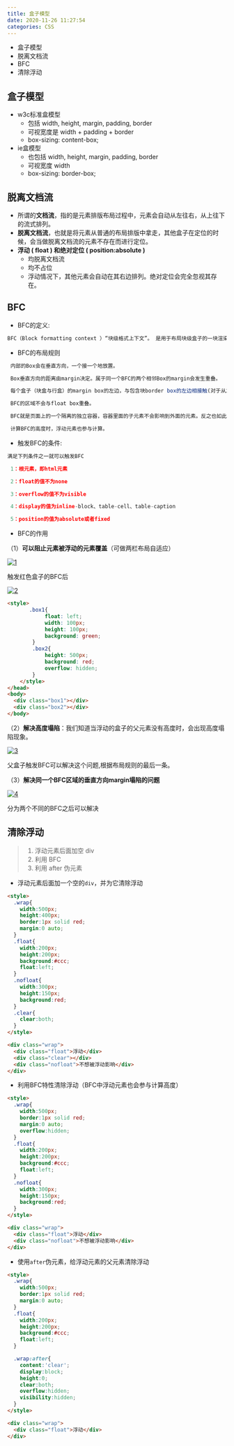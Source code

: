 ```yaml
---
title: 盒子模型
date: 2020-11-26 11:27:54
categories: CSS
---
```


* 盒子模型
* 脱离文档流
* BFC
* 清除浮动

## 盒子模型

* w3c标准盒模型
  * 包括 width, height, margin, padding, border
  * 可视宽度是 width + padding + border
  * box-sizing: content-box;
* ie盒模型
  * 也包括 width, height, margin, padding, border
  * 可视宽度 width
  * box-sizing: border-box;

## 脱离文档流

* 所谓的**文档流**，指的是元素排版布局过程中，元素会自动从左往右，从上往下的流式排列。
* **脱离文档流**，也就是将元素从普通的布局排版中拿走，其他盒子在定位的时候，会当做脱离文档流的元素不存在而进行定位。
* **浮动 ( float ) 和绝对定位 ( position:absolute )**
  * 均脱离文档流
  * 均不占位
  * 浮动情况下，其他元素会自动在其右边排列。绝对定位会完全忽视其存在。

## BFC

* BFC的定义:

```js
BFC（Block formatting context ）“块级格式上下文”。 是用于布局块级盒子的一块渲染区域。并且与这个区域的外部毫无关系。
```

- BFC的布局规则

```js
 内部的Box会在垂直方向，一个接一个地放置。

 Box垂直方向的距离由margin决定。属于同一个BFC的两个相邻Box的margin会发生重叠。

 每个盒子（块盒与行盒）的margin box的左边，与包含块border box的左边相接触(对于从左往右的格式化，否则相反)。即使存在浮动也是如此。

 BFC的区域不会与float box重叠。

 BFC就是页面上的一个隔离的独立容器，容器里面的子元素不会影响到外面的元素。反之也如此。

 计算BFC的高度时，浮动元素也参与计算。
```

* 触发BFC的条件:

```js
满足下列条件之一就可以触发BFC

 1：根元素，即html元素

 2：float的值不为none

 3：overflow的值不为visible

 4：display的值为inline-block、table-cell、table-caption

 5：position的值为absolute或者fixed
```

- BFC的作用

（1）**可以阻止元素被浮动的元素覆盖**（可做两栏布局自适应）

[![1](https://img-blog.csdnimg.cn/20190428161126130.png)](https://img-blog.csdnimg.cn/20190428161126130.png)

 触发红色盒子的BFC后

[![2](https://img-blog.csdnimg.cn/20190428161306268.png)](https://img-blog.csdnimg.cn/20190428161306268.png)

```html
<style>
       .box1{
            float: left;
            width: 100px;
            height: 100px;
            background: green;
        }
        .box2{
            height: 500px;
            background: red;
            overflow: hidden;
        }
    </style>
</head>
<body>
  <div class="box1"></div>
  <div class="box2"></div>
</body>
```



（2）**解决高度塌陷**：我们知道当浮动的盒子的父元素没有高度时，会出现高度塌陷现象。

[![3](https://img-blog.csdnimg.cn/20190428162141491.png)](https://img-blog.csdnimg.cn/20190428162141491.png)

 父盒子触发BFC可以解决这个问题,根据布局规则的最后一条。

（3）**解决同一个BFC区域的垂直方向margin塌陷的问题**

[![4](https://img-blog.csdnimg.cn/20190428165048481.png?x-oss-process=image/watermark,type_ZmFuZ3poZW5naGVpdGk,shadow_10,text_aHR0cHM6Ly9ibG9nLmNzZG4ubmV0L3FxXzQxMjU3MTI5,size_16,color_FFFFFF,t_70)](https://img-blog.csdnimg.cn/20190428165048481.png?x-oss-process=image/watermark,type_ZmFuZ3poZW5naGVpdGk,shadow_10,text_aHR0cHM6Ly9ibG9nLmNzZG4ubmV0L3FxXzQxMjU3MTI5,size_16,color_FFFFFF,t_70)

 分为两个不同的BFC之后可以解决

## 清除浮动

> 1. 浮动元素后面加空 div 
> 2. 利用 BFC
> 3. 利用 after 伪元素

* 浮动元素后面加一个空的`div`，并为它清除浮动

```html
<style>
  .wrap{
    width:500px;
    height:400px;
    border:1px solid red;
    margin:0 auto;
  }
  .float{
    width:200px;
    height:200px;
    background:#ccc;
    float:left;
  }
  .nofloat{
    width:300px;
    height:150px;
    background:red;
  }
  .clear{
    clear:both;
  }
</style>

<div class="wrap">
  <div class="float">浮动</div>
  <div class="clear"></div>
  <div class="nofloat">不想被浮动影响</div>
</div>
```

* 利用BFC特性清除浮动（BFC中浮动元素也会参与计算高度）

```html
<style>
  .wrap{
    width:500px;
    border:1px solid red;
    margin:0 auto;
    overflow:hidden;
  }
  .float{
    width:200px;
    height:200px;
    background:#ccc;
    float:left;
  }
  .nofloat{
    width:300px;
    height:150px;
    background:red;
  }
</style>

<div class="wrap">
  <div class="float">浮动</div>
  <div class="nofloat">不想被浮动影响</div>
</div>
```

* 使用`after`伪元素，给浮动元素的父元素清除浮动

```html
<style>
  .wrap{
    width:500px;
    border:1px solid red;
    margin:0 auto;
  }
  .float{
    width:200px;
    height:200px;
    background:#ccc;
    float:left;
  }

  .wrap:after{
    content:'clear';
    display:block;
    height:0;
    clear:both;
    overflow:hidden;
    visibility:hidden;
  }
</style>

<div class="wrap">
  <div class="float">浮动</div>
</div>
```

